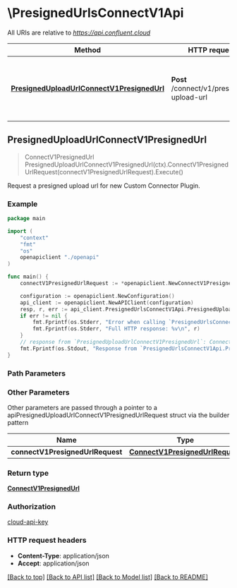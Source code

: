 # \PresignedUrlsConnectV1Api

All URIs are relative to *https://api.confluent.cloud*

Method | HTTP request | Description
------------- | ------------- | -------------
[**PresignedUploadUrlConnectV1PresignedUrl**](PresignedUrlsConnectV1Api.md#PresignedUploadUrlConnectV1PresignedUrl) | **Post** /connect/v1/presigned-upload-url | Request a presigned upload url for new Custom Connector Plugin.



## PresignedUploadUrlConnectV1PresignedUrl

> ConnectV1PresignedUrl PresignedUploadUrlConnectV1PresignedUrl(ctx).ConnectV1PresignedUrlRequest(connectV1PresignedUrlRequest).Execute()

Request a presigned upload url for new Custom Connector Plugin.



### Example

```go
package main

import (
    "context"
    "fmt"
    "os"
    openapiclient "./openapi"
)

func main() {
    connectV1PresignedUrlRequest := *openapiclient.NewConnectV1PresignedUrlRequest() // ConnectV1PresignedUrlRequest |  (optional)

    configuration := openapiclient.NewConfiguration()
    api_client := openapiclient.NewAPIClient(configuration)
    resp, r, err := api_client.PresignedUrlsConnectV1Api.PresignedUploadUrlConnectV1PresignedUrl(context.Background()).ConnectV1PresignedUrlRequest(connectV1PresignedUrlRequest).Execute()
    if err != nil {
        fmt.Fprintf(os.Stderr, "Error when calling `PresignedUrlsConnectV1Api.PresignedUploadUrlConnectV1PresignedUrl``: %v\n", err)
        fmt.Fprintf(os.Stderr, "Full HTTP response: %v\n", r)
    }
    // response from `PresignedUploadUrlConnectV1PresignedUrl`: ConnectV1PresignedUrl
    fmt.Fprintf(os.Stdout, "Response from `PresignedUrlsConnectV1Api.PresignedUploadUrlConnectV1PresignedUrl`: %v\n", resp)
}
```

### Path Parameters



### Other Parameters

Other parameters are passed through a pointer to a apiPresignedUploadUrlConnectV1PresignedUrlRequest struct via the builder pattern


Name | Type | Description  | Notes
------------- | ------------- | ------------- | -------------
 **connectV1PresignedUrlRequest** | [**ConnectV1PresignedUrlRequest**](ConnectV1PresignedUrlRequest.md) |  | 

### Return type

[**ConnectV1PresignedUrl**](connect.v1.PresignedUrl.md)

### Authorization

[cloud-api-key](../README.md#cloud-api-key)

### HTTP request headers

- **Content-Type**: application/json
- **Accept**: application/json

[[Back to top]](#) [[Back to API list]](../README.md#documentation-for-api-endpoints)
[[Back to Model list]](../README.md#documentation-for-models)
[[Back to README]](../README.md)

